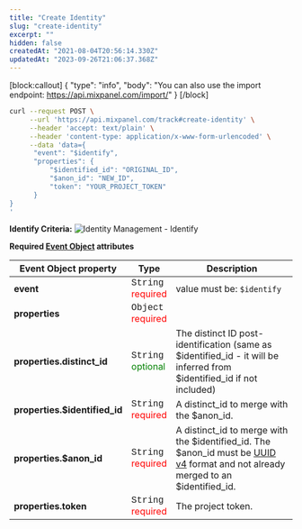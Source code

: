 ```yaml
---
title: "Create Identity"
slug: "create-identity"
excerpt: ""
hidden: false
createdAt: "2021-08-04T20:56:14.330Z"
updatedAt: "2023-09-26T21:06:37.368Z"
---
```


[block:callout]
{
  "type": "info",
  "body": "You can also use the import endpoint: https://api.mixpanel.com/import/"
}
[/block]

```sh
curl --request POST \
     --url 'https://api.mixpanel.com/track#create-identity' \
     --header 'accept: text/plain' \
     --header 'content-type: application/x-www-form-urlencoded' \
     --data 'data={
      "event": "$identify",
      "properties": {
          "$identified_id": "ORIGINAL_ID",
          "$anon_id": "NEW_ID",
          "token": "YOUR_PROJECT_TOKEN"
      }
}
'
```

**Identify Criteria:**
![Identity Management - Identify](https://files.readme.io/d0066f0-ID_management_identify_3-HTTP.png)


**Required [Event Object](https://docs.mixpanel.com/docs/tracking/reference/data-model#anatomy-of-an-event) attributes**

| Event Object property         | Type                    | Description                                                         |
| ----------------------------- | ----------------------- | ------------------------------------------------------------------- |
| **event**                     | <span style="font-family: courier">String</span></br><span style="color: red">required</span>| value must be: `$identify`                                         |
| **properties**                | <span style="font-family: courier">Object</span></br><span style="color: red">required</span>|                                                                   |
| **properties.distinct_id**    | <span style="font-family: courier">String</span></br><span style="color: green">optional</span>| The distinct ID post-identification (same as $identified_id - it will be inferred from $identified_id if not included)|
| **properties.$identified_id** | <span style="font-family: courier">String</span></br><span style="color: red">required</span>| A distinct_id to merge with the $anon_id.                           |
| **properties.$anon_id**       | <span style="font-family: courier">String</span></br><span style="color: red">required</span>| A distinct_id to merge with the $identified_id. The $anon_id must be [UUID v4](https://en.wikipedia.org/wiki/Universally_unique_identifier) format and not already merged to an $identified_id.|
| **properties.token**          | <span style="font-family: courier">String</span></br><span style="color: red">required</span>| The project token.                                                 |
